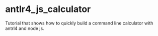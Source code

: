 # antlr4_js_calculator
Tutorial that shows how to quickly build a command line calculator with antrl4 and node js.

